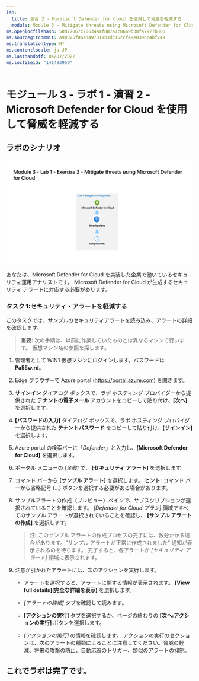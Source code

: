 ```yaml
---
lab:
  title: 演習 2 ‐ Microsoft Defender for Cloud を使用して脅威を軽減する
  module: Module 3 - Mitigate threats using Microsoft Defender for Cloud
ms.openlocfilehash: 50d77067c70634a4f887a7c8669b38fa7977b860
ms.sourcegitcommit: a90325f86a3497319b3dc15ccf49e0396c4bf749
ms.translationtype: HT
ms.contentlocale: ja-JP
ms.lasthandoff: 04/07/2022
ms.locfileid: "141493959"
---
```

# <a name="module-3---lab-1---exercise-2---mitigate-threats-using-microsoft-defender-for-cloud"></a>モジュール 3 ‐ ラボ 1 ‐ 演習 2 ‐ Microsoft Defender for Cloud を使用して脅威を軽減する

## <a name="lab-scenario"></a>ラボのシナリオ

![ラボの概要。](../Media/SC-200-Lab_Diagrams_Mod3_L1_Ex2.png)

あなたは、Microsoft Defender for Cloud を実装した企業で働いているセキュリティ運用アナリストです。 Microsoft Defender for Cloud が生成するセキュリティ アラートに対応する必要があります。


### <a name="task-1-mitigate-security-alerts"></a>タスク 1:セキュリティ・アラートを軽減する

このタスクでは、サンプルのセキュリティアラートを読み込み、アラートの詳細を確認します。

>**重要:** 次の手順は、以前に作業していたものとは異なるマシンで行います。 仮想マシン名の参照を探します。

1. 管理者として WIN1 仮想マシンにログインします。パスワードは **Pa55w.rd**。  

1. Edge ブラウザーで Azure portal (https://portal.azure.com) を開きます。

1. **サインイン** ダイアログ ボックスで、ラボ ホスティング プロバイダーから提供された **テナントの電子メール** アカウントをコピーして貼り付け、**[次へ]** を選択します。

1. **[パスワードの入力]** ダイアログ ボックスで、ラボ ホスティング プロバイダーから提供された **テナントパスワード** をコピーして貼り付け、**[サインイン]** を選択します。

1. Azure portal の検索バーに「*Defender*」と入力し、**[Microsoft Defender for Cloud]** を選択します。

1. ポータル メニューの *[全般]* で、 **[セキュリティ アラート]** を選択します。

1. コマンド バーから **[サンプル アラート]** を選択します。 **ヒント:** コマンド バーから省略記号 (...) ボタンを選択する必要がある場合があります。

1. サンプルアラートの作成（プレビュー）ペインで、サブスクリプションが選択されていることを確認します。 *[Defender for Cloud プラン]* 領域ですべてのサンプル アラートが選択されていることを確認し、 **[サンプル アラートの作成]** を選択します。  

    >**注:**  このサンプル アラートの作成プロセスの完了には、数分かかる場合があります。"サンプル アラートが正常に作成されました" 通知が表示されるのを待ちます。 完了すると、各アラートが *[セキュリティ アラート]* 領域に表示されます。

1. 注意が引かれたアラートには、次のアクションを実行します。

    - アラートを選択すると、アラートに関する情報が表示されます。 **[View full details]\(完全な詳細を表示\)** を選択します。

    - *[アラートの詳細]* タブを確認して読みます。

    - **[アクションの実行]** タブを選択するか、ページの終わりの **[次へ:アクションの実行]** ボタンを選択します。

    - *[アクションの実行]* の情報を確認します。 アクションの実行のセクションは、次のアラートの種類によることに注意してください。脅威の軽減、将来の攻撃の防止、自動応答のトリガー、類似のアラートの抑制。

## <a name="you-have-completed-the-lab"></a>これでラボは完了です。
